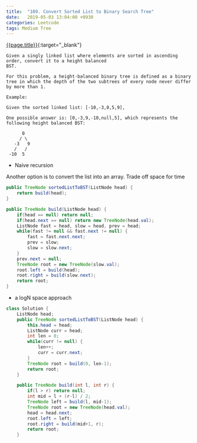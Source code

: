 ```yaml
---
title:  "109. Convert Sorted List to Binary Search Tree"
date:   2019-05-03 13:04:00 +0930
categories: Leetcode
tags: Medium Tree
---
```


[{{page.title}}](https://leetcode.com/problems/convert-sorted-list-to-binary-search-tree/){:target="_blank"}

    Given a singly linked list where elements are sorted in ascending order, convert it to a height balanced
    BST.

    For this problem, a height-balanced binary tree is defined as a binary tree in which the depth of the two subtrees of every node never differ by more than 1.

    Example:

    Given the sorted linked list: [-10,-3,0,5,9],

    One possible answer is: [0,-3,9,-10,null,5], which represents the following height balanced BST:

          0
         / \
       -3   9
       /   /
     -10  5



* Naive recursion

Another option is to convert the list into an array. Trade off space for time

```java
public TreeNode sortedListToBST(ListNode head) {
    return build(head);
}

public TreeNode build(ListNode head) {
    if(head == null) return null;
    if(head.next == null) return new TreeNode(head.val);
    ListNode fast = head, slow = head, prev = head;
    while(fast != null && fast.next != null) {
        fast = fast.next.next;
        prev = slow;
        slow = slow.next;
    }
    prev.next = null;
    TreeNode root = new TreeNode(slow.val);
    root.left = build(head);
    root.right = build(slow.next);
    return root;
}
```

* a logN space approach

```java 
class Solution {
    ListNode head;
    public TreeNode sortedListToBST(ListNode head) {
        this.head = head;
        ListNode curr = head;
        int len = 0;
        while(curr != null) {
            len++;
            curr = curr.next;
        }
        TreeNode root = build(0, len-1);
        return root;
    }

    public TreeNode build(int l, int r) {
        if(l > r) return null;
        int mid = l + (r-l) / 2;
        TreeNode left = build(l, mid-1);
        TreeNode root = new TreeNode(head.val);
        head = head.next;
        root.left = left;
        root.right = build(mid+1, r);
        return root;
    }
```
